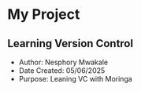 # My Project 
## Learning Version Control
- Author: Nesphory Mwakale
- Date Created: 05/06/2025
- Purpose: Leaning VC with Moringa

